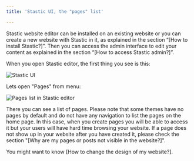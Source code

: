 ```yaml
---
title: 'Stastic UI, the "pages" list'

---
```

Stastic website editor can be installed on an existing website or you can create a new website with Stastic in it, as explained in the section “[How to install Stastic?]”. Then you can access the admin interface to edit your content as explained in the section “[How to access Stastic admin?]”.

When you open Stastic editor, the first thing you see is this:

![Stastic UI](https://www.stastic.net//assets/2019-08-03-775924.png)

Lets open "Pages" from menu:


![Pages list in Stastic editor](https://www.stastic.net//assets/2019-08-04-801169.png)

There you can see a list of pages. Please note that some themes have no pages by default and do not have any navigation to list the pages on the home page. In this case, when you create pages you will be able to access it but your users will have hard time browsing your website. If a page does not show up in your website after you have created it, please check the section "[Why are my pages or posts not visible in the website?]".

You might want to know [How to change the design of my website?].
